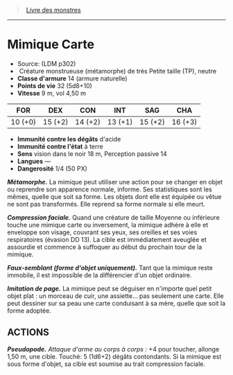 ﻿> [Livre des monstres](tome_of_beasts.md)

---

# Mimique Carte

- Source: (LDM p302)
-  Créature monstrueuse (métamorphe) de très Petite taille (TP), neutre
- **Classe d'armure** 14 (armure naturelle)
- **Points de vie** 32 (5d8+10)
- **Vitesse** 9 m, vol 4,50 m

|FOR|DEX|CON|INT|SAG|CHA|
|---|---|---|---|---|---|
|10 (+0)|15 (+2)|14 (+2)|13 (+1)|15 (+2)|16 (+3)|

- **Immunité contre les dégâts** d'acide
- **Immunité contre l'état** à terre
- **Sens** vision dans le noir 18 m, Perception passive 14
- **Langues** —
- **Dangerosité** 1/4 (50 PX)

**_Métamorphe._** La mimique peut utiliser une action pour se changer en objet ou reprendre son apparence normale, informe. Ses statistiques sont les mêmes, quelle que soit sa forme. Les objets dont elle est équipée ou vêtue ne sont pas transformés. Elle reprend sa forme normale si elle meurt.

**_Compression faciale._** Quand une créature de taille Moyenne ou inférieure touche une mimique carte ou inversement, la mimique adhère à elle et enveloppe son visage, couvrant ses yeux, ses oreilles et ses voies respiratoires (évasion DD 13). La cible est immédiatement aveuglée et assourdie et commence à suffoquer au début du prochain tour de la mimique.

**_Faux-semblant (forme d'objet uniquement)._** Tant que la mimique reste immobile, il est impossible de la différencier d'un objet ordinaire.

**_Imitation de page._** La mimique peut se déguiser en n'importe quel petit objet plat : un morceau de cuir, une assiette... pas seulement une carte. Elle peut dessiner sur sa peau une carte conduisant à sa mère, quelle que soit la forme adoptée.

## ACTIONS

**_Pseudopode._** _Attaque d'arme au corps à corps :_ +4 pour toucher, allonge 1,50 m, une cible. Touché: 5 (1d6+2) dégâts contondants. Si la mimique est sous forme d'objet, sa cible est soumise au trait compression faciale.


